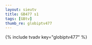 ```yaml
--- 
layout: sieutv
title: GB477 s1
tags: [GBtv]
thumb_re: globiptv477
---
```

{% include tvadv key="globiptv477" %} 

